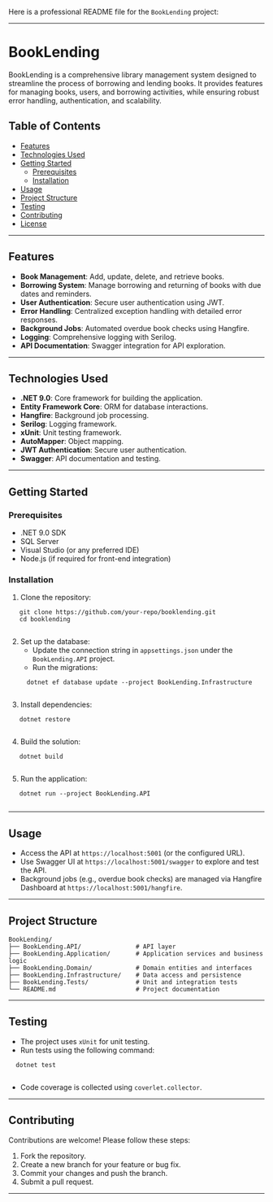 Here is a professional README file for the `BookLending` project:

---

# BookLending

BookLending is a comprehensive library management system designed to streamline the process of borrowing and lending books. It provides features for managing books, users, and borrowing activities, while ensuring robust error handling, authentication, and scalability.

## Table of Contents
- [Features](#features)
- [Technologies Used](#technologies-used)
- [Getting Started](#getting-started)
  - [Prerequisites](#prerequisites)
  - [Installation](#installation)
- [Usage](#usage)
- [Project Structure](#project-structure)
- [Testing](#testing)
- [Contributing](#contributing)
- [License](#license)

---

## Features
- **Book Management**: Add, update, delete, and retrieve books.
- **Borrowing System**: Manage borrowing and returning of books with due dates and reminders.
- **User Authentication**: Secure user authentication using JWT.
- **Error Handling**: Centralized exception handling with detailed error responses.
- **Background Jobs**: Automated overdue book checks using Hangfire.
- **Logging**: Comprehensive logging with Serilog.
- **API Documentation**: Swagger integration for API exploration.

---

## Technologies Used
- **.NET 9.0**: Core framework for building the application.
- **Entity Framework Core**: ORM for database interactions.
- **Hangfire**: Background job processing.
- **Serilog**: Logging framework.
- **xUnit**: Unit testing framework.
- **AutoMapper**: Object mapping.
- **JWT Authentication**: Secure user authentication.
- **Swagger**: API documentation and testing.

---

## Getting Started

### Prerequisites
- .NET 9.0 SDK
- SQL Server
- Visual Studio (or any preferred IDE)
- Node.js (if required for front-end integration)

### Installation
1. Clone the repository:
   
```shell
   git clone https://github.com/your-repo/booklending.git
   cd booklending
   
```

2. Set up the database:
   - Update the connection string in `appsettings.json` under the `BookLending.API` project.
   - Run the migrations:
     
```shell
     dotnet ef database update --project BookLending.Infrastructure
     
```

3. Install dependencies:
   
```shell
   dotnet restore
   
```

4. Build the solution:
   
```shell
   dotnet build
   
```

5. Run the application:
   
```shell
   dotnet run --project BookLending.API
   
```

---

## Usage
- Access the API at `https://localhost:5001` (or the configured URL).
- Use Swagger UI at `https://localhost:5001/swagger` to explore and test the API.
- Background jobs (e.g., overdue book checks) are managed via Hangfire Dashboard at `https://localhost:5001/hangfire`.

---

## Project Structure

```
BookLending/
├── BookLending.API/               # API layer
├── BookLending.Application/       # Application services and business logic
├── BookLending.Domain/            # Domain entities and interfaces
├── BookLending.Infrastructure/    # Data access and persistence
├── BookLending.Tests/             # Unit and integration tests
└── README.md                      # Project documentation

```

---

## Testing
- The project uses `xUnit` for unit testing.
- Run tests using the following command:
  
```shell
  dotnet test
  
```
- Code coverage is collected using `coverlet.collector`.

---

## Contributing
Contributions are welcome! Please follow these steps:
1. Fork the repository.
2. Create a new branch for your feature or bug fix.
3. Commit your changes and push the branch.
4. Submit a pull request.

---

